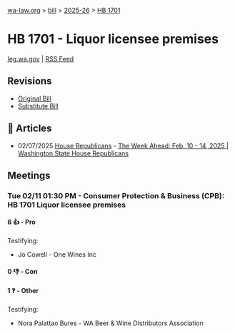 [wa-law.org](/) > [bill](/bill/) > [2025-26](/bill/2025-26/) > [HB 1701](/bill/2025-26/hb/1701/)

# HB 1701 - Liquor licensee premises
[leg.wa.gov](https://app.leg.wa.gov/billsummary?BillNumber=1701&Year=2025&Initiative=false) | [RSS Feed](./rss.xml)

## Revisions
* [Original Bill](1/)
* [Substitute Bill](S/)

## 📰 Articles
* 02/07/2025 [House Republicans](/org/house_republicans/) - [The Week Ahead: Feb. 10 - 14, 2025 | Washington State House Republicans](https://houserepublicans.wa.gov/week/the-week-ahead-feb-10-14-2025/#:~:text=HB%201701)

## Meetings
### Tue 02/11 01:30 PM - Consumer Protection & Business (CPB): HB 1701 Liquor licensee premises
#### 6 👍 - Pro
Testifying:
* Jo Cowell - One Wines Inc

#### 0 👎 - Con

#### 1 ❓ - Other
Testifying:
* Nora Palattao Bures - WA Beer & Wine Distributors Association
